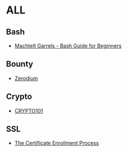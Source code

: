 # ALL

## Bash

- [Machtelt Garrels - Bash Guide for Beginners](https://linux.die.net/Bash-Beginners-Guide/)

## Bounty

- [Zerodium](https://zerodium.com/index.html)

## Crypto

- [CRYPTO101](https://www.crypto101.io/)

## SSL

- [The Certificate Enrollment Process](https://www.tech-faq.com/the-certificate-enrollment-process.html)
